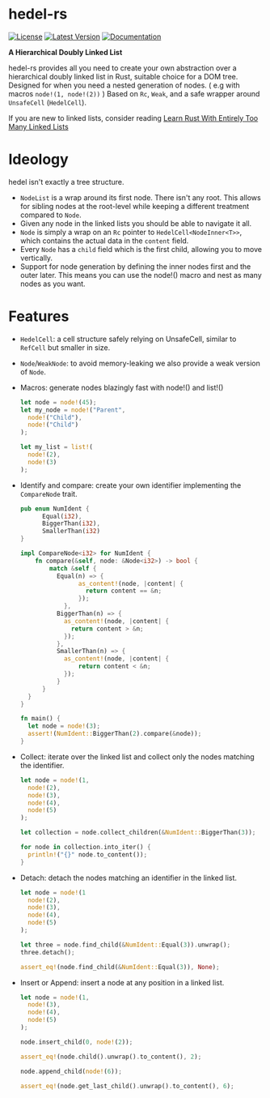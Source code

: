 
# hedel-rs 
[![License](https://img.shields.io/badge/licence-GPL3.0-blue)](LICENSE-GPL)   [![Latest Version](https://img.shields.io/badge/crates.io-v0.1.1-yellow)](https://crates.io/crates/hedel-rs)   [![Documentation](https://img.shields.io/badge/docs.rs-hedel--rs-red)](https://docs.rs/hedel-rs)

**A Hierarchical Doubly Linked List**

hedel-rs provides all you need to create your own abstraction over a
hierarchical doubly linked list in Rust, suitable choice for a DOM tree.
Designed for when you need a nested generation of nodes. ( e.g with macros ```node!(1, node!(2))``` )
Based on `Rc`, `Weak`, and a safe wrapper around `UnsafeCell` (`HedelCell`).

If you are new to linked lists, consider reading [Learn Rust With Entirely Too Many Linked Lists](https://rust-unofficial.github.io/too-many-lists/)

# Ideology

hedel isn't exactly a tree structure.

- `NodeList` is a wrap around its first node. There isn't any root. This allows for
  sibling nodes at the root-level while keeping a different treatment compared to `Node`.
- Given any node in the linked lists you should be able to navigate it all.
- `Node` is simply a wrap on an `Rc` pointer to `HedelCell<NodeInner<T>>`, which contains the actual data in the `content` field.
- Every `Node` has a `child` field which is the first child, allowing you to move vertically.
- Support for node generation by defining the inner nodes first and the outer later.
  This means you can use the node!() macro and nest as many nodes as you want.

# Features

- `HedelCell`: a cell structure safely relying on UnsafeCell, similar to `RefCell` but smaller in size.
- `Node`/`WeakNode`: to avoid memory-leaking we also provide a weak version of `Node`.
- Macros: generate nodes blazingly fast with node!() and list!()
  
  ```rust
  let node = node!(45);
  let my_node = node!("Parent",
    node!("Child"),
    node!("Child")
  );

  let my_list = list!(
    node!(2),
    node!(3)
  );
  ```
  
- Identify and compare: create your own identifier implementing the `CompareNode` trait.

  ```rust
  pub enum NumIdent {
        Equal(i32),
        BiggerThan(i32),
        SmallerThan(i32)
  }
  
  impl CompareNode<i32> for NumIdent {
      fn compare(&self, node: &Node<i32>) -> bool {
          match &self {
            Equal(n) => {
                  as_content!(node, |content| {
                    return content == &n;
                  });
              },
            BiggerThan(n) => {
              as_content!(node, |content| {
                return content > &n;
              });
            },
            SmallerThan(n) => {
              as_content!(node, |content| {
                  return content < &n;
              });
            }
        }
    }
  }
  
  fn main() {
    let node = node!(3);
    assert!(NumIdent::BiggerThan(2).compare(&node));
  }  
  ```
- Collect: iterate over the linked list and collect
  only the nodes matching the identifier.
  ```rust
  let node = node!(1,
    node!(2),
    node!(3),
    node!(4),
    node!(5)
  );
  
  let collection = node.collect_children(&NumIdent::BiggerThan(3));
  
  for node in collection.into_iter() {
    println!("{}" node.to_content());
  }
  ```
  
- Detach: detach the nodes matching an identifier in the linked list.
  ```rust
  let node = node!(1
    node!(2),
    node!(3),
    node!(4),
    node!(5)
  );

  let three = node.find_child(&NumIdent::Equal(3)).unwrap();
  three.detach();

  assert_eq!(node.find_child(&NumIdent::Equal(3)), None);
  ```
- Insert or Append: insert a node at any position in a linked list.
  ```rust
  let node = node!(1,
    node!(3),
    node!(4),
    node!(5)
  );

  node.insert_child(0, node!(2));

  assert_eq!(node.child().unwrap().to_content(), 2);

  node.append_child(node!(6));

  assert_eq!(node.get_last_child().unwrap().to_content(), 6);
  ```
